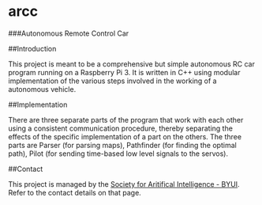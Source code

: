 # arcc
###Autonomous Remote Control Car

##Introduction

This project is meant to be a comprehensive but simple autonomous RC car program running on a Raspberry Pi 3. It is written in C++ using modular implementation of the various steps involved in the working of a autonomous vehicle.

##Implementation

There are three separate parts of the program that work with each other using a consistent communication procedure, thereby separating the effects of the specific implementation of a part on the others. The three parts are Parser (for parsing maps), Pathfinder (for finding the optimal path), Pilot (for sending time-based low level signals to the servos).

##Contact

This project is managed by the [Society for Aritifical Intelligence - BYUI](https://sai-byui.github.io). Refer to the contact details on that page.

